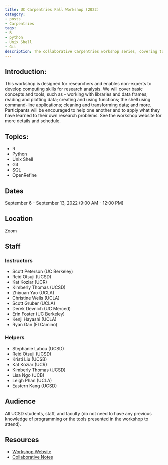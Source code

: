 ```yaml
---
title: UC Carpentries Fall Workshop (2022)
category:
- posts
- Carpentries
tags:
- R
- python
- Unix Shell
- Git
description: The collaborative Carpentries workshop series, covering topics of R, Python, Unix Shell, and Git.
---
```


## Introduction:
This workshop is designed for researchers and enables non-experts to develop computing skills for research analysis. We will cover basic concepts and tools, such as - working with libraries and data frames; reading and plotting data; creating and using functions; the shell using command-line applications; cleaning and transforming data; and more. Participants will be encouraged to help one another and to apply what they have learned to their own research problems. See the workshop website for more details and schedule.


## Topics:
* R
* Python
* Unix Shell
* Git
* SQL
* OpenRefine


## Dates
September 6 - September 13, 2022 (9:00 AM - 12:00 PM)


## Location
Zoom


## Staff

### Instructors
* Scott Peterson (UC Berkeley)
* Reid Otsuji (UCSD)
* Kat Koziar (UCR)
* Kimberly Thomas (UCSD)
* Zhiyuan Yao (UCLA)
* Christine Wells (UCLA)
* Scott Gruber (UCLA)
* Derek Devnich (UC Merced)
* Erin Foster (UC Berkeley)
* Kenji Hayashi (UCLA)
* Ryan Gan (El Camino)

### Helpers
* Stephanie Labou (UCSD)
* Reid Otsuji (UCSD)
* Kristi Liu (UCSB)
* Kat Koziar (UCR)
* Kimberly Thomas (UCSD)
* Lisa Ngo (UCB)
* Leigh Phan (UCLA)
* Eastern Kang (UCSD)


## Audience
All UCSD students, staff, and faculty (do not need to have any previous knowledge of programming or the tools presented in the workshop to attend).


## Resources
* [Workshop Website](https://ucsdlib.github.io/2022-09-06-carpentries-uc/)
* [Collaborative Notes](https://hackmd.io/Gb6tujHCR6ygyw9P37Xe5Q)
